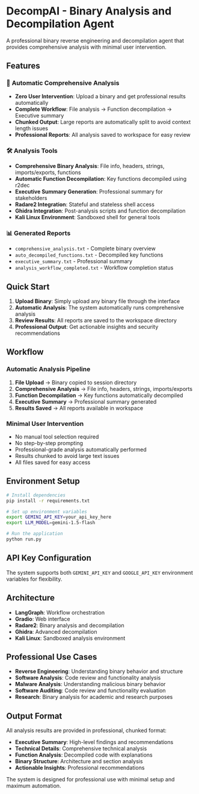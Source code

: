 # DecompAI - Binary Analysis and Decompilation Agent

A professional binary reverse engineering and decompilation agent that provides comprehensive analysis with minimal user intervention.

## Features

### 🚀 **Automatic Comprehensive Analysis**
- **Zero User Intervention**: Upload a binary and get professional results automatically
- **Complete Workflow**: File analysis → Function decompilation → Executive summary
- **Chunked Output**: Large reports are automatically split to avoid context length issues
- **Professional Reports**: All analysis saved to workspace for easy review

### 🛠️ **Analysis Tools**
- **Comprehensive Binary Analysis**: File info, headers, strings, imports/exports, functions
- **Automatic Function Decompilation**: Key functions decompiled using r2dec
- **Executive Summary Generation**: Professional summary for stakeholders
- **Radare2 Integration**: Stateful and stateless shell access
- **Ghidra Integration**: Post-analysis scripts and function decompilation
- **Kali Linux Environment**: Sandboxed shell for general tools

### 📊 **Generated Reports**
- `comprehensive_analysis.txt` - Complete binary overview
- `auto_decompiled_functions.txt` - Decompiled key functions
- `executive_summary.txt` - Professional summary
- `analysis_workflow_completed.txt` - Workflow completion status

## Quick Start

1. **Upload Binary**: Simply upload any binary file through the interface
2. **Automatic Analysis**: The system automatically runs comprehensive analysis
3. **Review Results**: All reports are saved to the workspace directory
4. **Professional Output**: Get actionable insights and security recommendations

## Workflow

### Automatic Analysis Pipeline
1. **File Upload** → Binary copied to session directory
2. **Comprehensive Analysis** → File info, headers, strings, imports/exports
3. **Function Decompilation** → Key functions automatically decompiled
4. **Executive Summary** → Professional summary generated
5. **Results Saved** → All reports available in workspace

### Minimal User Intervention
- No manual tool selection required
- No step-by-step prompting
- Professional-grade analysis automatically performed
- Results chunked to avoid large text issues
- All files saved for easy access

## Environment Setup

```bash
# Install dependencies
pip install -r requirements.txt

# Set up environment variables
export GEMINI_API_KEY=your_api_key_here
export LLM_MODEL=gemini-1.5-flash

# Run the application
python run.py
```

## API Key Configuration

The system supports both `GEMINI_API_KEY` and `GOOGLE_API_KEY` environment variables for flexibility.

## Architecture

- **LangGraph**: Workflow orchestration
- **Gradio**: Web interface
- **Radare2**: Binary analysis and decompilation
- **Ghidra**: Advanced decompilation
- **Kali Linux**: Sandboxed analysis environment

## Professional Use Cases

- **Reverse Engineering**: Understanding binary behavior and structure
- **Software Analysis**: Code review and functionality analysis
- **Malware Analysis**: Understanding malicious binary behavior
- **Software Auditing**: Code review and functionality evaluation
- **Research**: Binary analysis for academic and research purposes

## Output Format

All analysis results are provided in professional, chunked format:
- **Executive Summary**: High-level findings and recommendations
- **Technical Details**: Comprehensive technical analysis
- **Function Analysis**: Decompiled code with explanations
- **Binary Structure**: Architecture and section analysis
- **Actionable Insights**: Professional recommendations

The system is designed for professional use with minimal setup and maximum automation.
